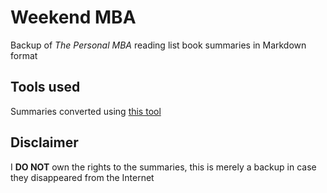 # Weekend MBA 
Backup of *The Personal MBA* reading list book summaries in Markdown format

## Tools used
Summaries converted using [this tool](https://www.browserling.com/tools/html-to-markdown)

## Disclaimer
I **DO NOT** own the rights to the summaries, this is merely a backup in case they disappeared from the Internet
